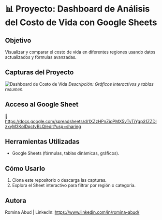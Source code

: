 # 📊 Proyecto: Dashboard de Análisis del Costo de Vida con Google Sheets

## Objetivo
Visualizar y comparar el costo de vida en diferentes regiones usando datos actualizados y fórmulas avanzadas.

## Capturas del Proyecto
![Dashboard de Costo de Vida](https://raw.githubusercontent.com/romina-abud/proyecto_costo_de_vida_google_sheet/main/dashboard.png)
*Descripción: Gráficos interactivos y tablas resumen.*

## Acceso al Google Sheet
🔗 https://docs.google.com/spreadsheets/d/1XZzHPnZjoPMX5vTvTiYgp31ZZDlzxyM3KolDqctvBLQ/edit?usp=sharing

## Herramientas Utilizadas
- Google Sheets (fórmulas, tablas dinámicas, gráficos).

## Cómo Usarlo
1. Clona este repositorio o descarga las capturas.
2. Explora el Sheet interactivo para filtrar por región o categoría.

## Autora
Romina Abud | LinkedIn: https://www.linkedin.com/in/romina-abud/
